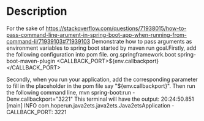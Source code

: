 # Description

For the sake of https://stackoverflow.com/questions/71938015/how-to-pass-command-line-arument-in-spring-boot-app-when-running-from-command-li/71939103#71939103
Demonstrate how to pass arguments as environment variables to spring boot started by maven run goal.Firstly, add the following configuration into pom file.
<build>
    <plugins>
        <plugin>
            <groupId>org.springframework.boot</groupId>
            <artifactId>spring-boot-maven-plugin</artifactId>
            <configuration>
                <environmentVariables>
                <CALLBACK_PORT>${env.callbackport}</CALLBACK_PORT>
                </environmentVariables>
            </configuration>
        </plugin>
    </plugins>
</build>

Secondly, when you run your application, add the corresponding parameter to fill in the placeholder in the pom file say "${env.callbackport}".
Then run the following command line, 
mvn spring-boot:run -Denv.callbackport="3221"
This terminal will have the output:
20:24:50.851 [main] INFO com.hoperun.java2ets.java2ets.Java2etsApplication - CALLBACK_PORT: 3221
